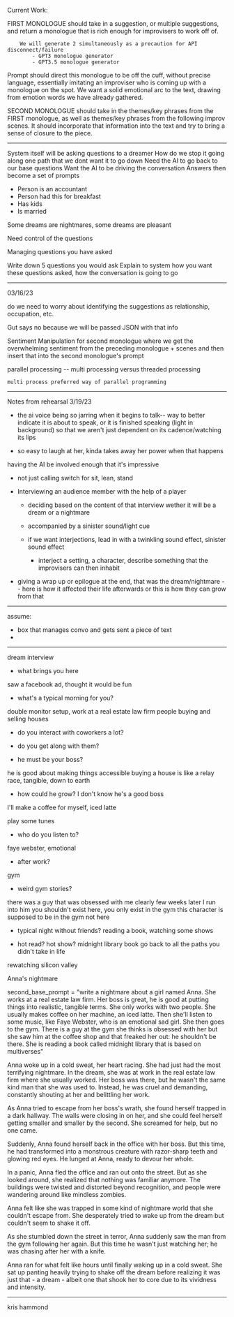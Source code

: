Current Work:

FIRST MONOLOGUE 
    should take in a suggestion, or multiple suggestions, and return a monologue that
    is rich enough for improvisers to work off of. 

        We will generate 2 simultaneously as a precaution for API disconnect/failure
            - GPT3 monologue generator
            - GPT3.5 monologue generator



Prompt should direct this monologue to be off the cuff, without precise language, essentially imitating an improviser who is coming up with a monologue on the spot. We want a solid emotional arc to the text, drawing from emotion words we have already gathered. 


SECOND MONOLOGUE 
    should take in the themes/key phrases from the FIRST monologue, as well as themes/key phrases from the following improv scenes. It should incorporate that information into the text and try to bring a sense of closure to the piece. 


________________
System itself will be asking questions to a dreamer 
How do we stop it going along one path that we dont want it to go down
Need the AI to go back to our base questions
Want the AI to be driving the conversation 
Answers then become a set of prompts
- Person is an accountant
- Person had this for breakfast
- Has kids
- Is married

Some dreams are nightmares, some dreams are pleasant

Need control of the questions

Managing questions you have asked


Write down 5 questions you would ask 
Explain to system how you want these questions asked, how the conversation is going to go 



--------
03/16/23

do we need to worry about identifying the suggestions as relationship, occupation, etc. 

Gut says no because we will be passed JSON with that info 

Sentiment Manipulation for second monologue where we get the overwhelming sentiment from the preceding monologue + scenes and then insert that into the second monologue's prompt


parallel processing -- 
    multi processing versus threaded processing

    multi process preferred way of parallel programming


-------------------------

Notes from rehearsal 3/19/23

- the ai voice being so jarring when it begins to talk-- way to better indicate it is about to speak, or it is finished speaking (light in background) so that we aren't just dependent on its cadence/watching its lips 

- so easy to laugh at her, kinda takes away her power when that happens

having the AI be involved enough that it's impressive
- not just calling switch for sit, lean, stand

- Interviewing an audience member with the help of a player 
    - deciding based on the content of that interview wether it will be a dream or a nightmare
    - accompanied by a sinister sound/light cue

    - if we want interjections, lead in with a twinkling sound effect, sinister sound effect
        - interject a setting, a character, describe something that the improvisers can then inhabit

- giving a wrap up or epilogue at the end, that was the dream/nightmare -- here is how it affected their life afterwards or this is how they can grow from that


-----

assume:
- box that manages convo and gets sent a piece of text 
- 























------
dream interview

- what brings you here

saw a facebook ad, thought it would be fun

- what's a typical morning for you?

double monitor setup, work at a real estate law firm 
people buying and selling houses

- do you interact with coworkers a lot?

- do you get along with them?

- he must be your boss?

he is good about making things accessible
buying a house is like a relay race, tangible, down to earth

- how could he grow?
I don't know he's a good boss

I'll make a coffee for myself, iced latte

play some tunes

- who do you listen to?

faye webster, emotional 

- after work?

gym

- weird gym stories?

there was a guy that was obsessed with me clearly
few weeks later I run into him
you shouldn't exist here, you only exist in the gym 
this character is supposed to be in the gym not here

- typical night without friends?
reading a book, watching some shows

- hot read? hot show?
midnight library book
go back to all the paths you didn't take in life

rewatching silicon valley

Anna's nightmare


second_base_prompt = "write a nightmare about a girl named Anna. She works at a real estate law firm. Her boss is great, he is good at putting things into realistic, tangible terms. She only works with two people. She usually makes coffee on her machine, an iced latte. Then she'll listen to some music, like Faye Webster, who is an emotional sad girl. She then goes to the gym. There is a guy at the gym she thinks is obsessed with her but she saw him at the coffee shop and that freaked her out: he shouldn't be there. She is reading a book called midnight library that is based on multiverses"


Anna woke up in a cold sweat, her heart racing. She had just had the most terrifying nightmare. In the dream, she was at work in the real estate law firm where she usually worked. Her boss was there, but he wasn't the same kind man that she was used to. Instead, he was cruel and demanding, constantly shouting at her and belittling her work.

As Anna tried to escape from her boss's wrath, she found herself trapped in a dark hallway. The walls were closing in on her, and she could feel herself getting smaller and smaller by the second. She screamed for help, but no one came.

Suddenly, Anna found herself back in the office with her boss. But this time, he had transformed into a monstrous creature with razor-sharp teeth and glowing red eyes. He lunged at Anna, ready to devour her whole.

In a panic, Anna fled the office and ran out onto the street. But as she looked around, she realized that nothing was familiar anymore. The buildings were twisted and distorted beyond recognition, and people were wandering around like mindless zombies.

Anna felt like she was trapped in some kind of nightmare world that she couldn't escape from. She desperately tried to wake up from the dream but couldn't seem to shake it off.

As she stumbled down the street in terror, Anna suddenly saw the man from the gym following her again. But this time he wasn't just watching her; he was chasing after her with a knife.

Anna ran for what felt like hours until finally waking up in a cold sweat. She sat up panting heavily trying to shake off the dream before realizing it was just that - a dream - albeit one that shook her to core due to its vividness and intensity.


--------------------
kris hammond

